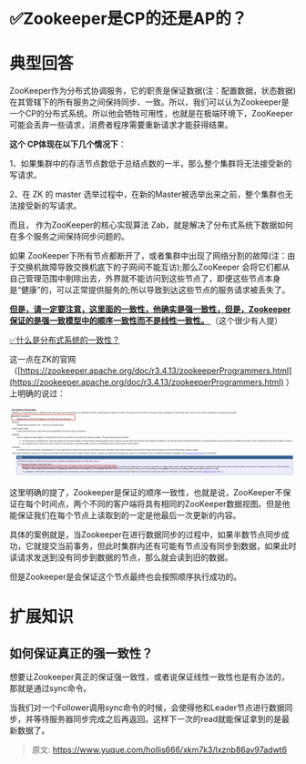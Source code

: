 # ✅Zookeeper是CP的还是AP的？

# 典型回答
ZooKeeper作为分布式协调服务，它的职责是保证数据(注：配置数据，状态数据)在其管辖下的所有服务之间保持同步、一致。所以，我们可以认为Zookeeper是一个CP的分布式系统。所以他会牺牲可用性，也就是在极端环境下，ZooKeeper可能会丢弃一些请求，消费者程序需要重新请求才能获得结果。



**这个 CP体现在以下几个情况下**：

1、如果集群中的存活节点数低于总结点数的一半，那么整个集群将无法接受新的写请求。

2、在 ZK 的 master 选举过程中，在新的Master被选举出来之前，整个集群也无法接受新的写请求。



而且， 作为ZooKeeper的核心实现算法 Zab，就是解决了分布式系统下数据如何在多个服务之间保持同步问题的。



如果 ZooKeeper下所有节点都断开了，或者集群中出现了网络分割的故障(注：由于交换机故障导致交换机底下的子网间不能互访);那么ZooKeeper 会将它们都从自己管理范围中剔除出去，外界就不能访问到这些节点了，即便这些节点本身是“健康”的，可以正常提供服务的;所以导致到达这些节点的服务请求被丢失了。



**<u>但是，请一定要注意，这里面的一致性，他确实是强一致性，但是，Zookeeper保证的是强一致模型中的顺序一致性而不是线性一致性。 </u>**（这个很少有人提）



[✅什么是分布式系统的一致性？](https://www.yuque.com/hollis666/xkm7k3/ywhzkoqti2n6zh6g)



这一点在ZK的官网（[https://zookeeper.apache.org/doc/r3.4.13/zookeeperProgrammers.html](https://zookeeper.apache.org/doc/r3.4.13/zookeeperProgrammers.html) ）上明确的说过：



![1694089212043-6981241f-c56f-438a-9f55-daf4e61f52c1.png](./img/u-1e-ehFOUHUJNdX/1694089212043-6981241f-c56f-438a-9f55-daf4e61f52c1-877849.png)



这里明确的提了，Zookeeper是保证的顺序一致性，也就是说，ZooKeeper不保证在每个时间点，两个不同的客户端将具有相同的ZooKeeper数据视图。但是他能保证我们在每个节点上读取到的一定是他最后一次更新的内容。



具体的案例就是，当Zookeeper在进行数据同步的过程中，如果半数节点同步成功，它就提交当前事务，但此时集群内还有可能有节点没有同步到数据，如果此时读请求发送到没有同步到数据的节点，那么就会读到旧的数据。



但是Zookeeper是会保证这个节点最终也会按照顺序执行成功的。



# 扩展知识


## 如何保证真正的强一致性？


想要让Zookeeper真正的保证强一致性，或者说保证线性一致性也是有办法的，那就是通过sync命令。



当我们对一个Follower调用sync命令的时候，会使得他和Leader节点进行数据同步，并等待服务器同步完成之后再返回。这样下一次的read就能保证拿到的是最新数据了。



> 原文: <https://www.yuque.com/hollis666/xkm7k3/lxznb86av97adwt6>